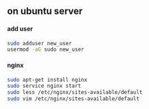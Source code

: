 
## on ubuntu server


#### add user
```sh
sudo adduser new_user
usermod -aG sudo new_user
```


#### nginx
```sh
sudo apt-get install nginx
sudo service nginx start
sudo less /etc/nginx/sites-available/default
sudo vim /etc/nginx/sites-available/default
```

